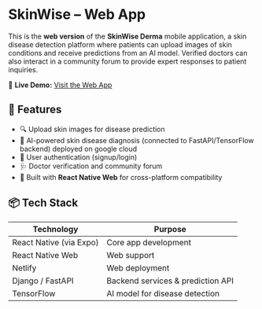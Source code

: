 # SkinWise – Web App

This is the **web version** of the **SkinWise Derma** mobile application, a skin disease detection platform where patients can upload images of skin conditions and receive predictions from an AI model. Verified doctors can also interact in a community forum to provide expert responses to patient inquiries.

🔗 **Live Demo:** [Visit the Web App](https://skinwise.tech)

## 🚀 Features

- 🔍 Upload skin images for disease prediction
- 🤖 AI-powered skin disease diagnosis (connected to FastAPI/TensorFlow backend) deployed on google cloud
- 👤 User authentication (signup/login)
- 🩺 Doctor verification and community forum
- 📱 Built with **React Native Web** for cross-platform compatibility

## 📦 Tech Stack

| Technology | Purpose |
|------------|---------|
| React Native (via Expo) | Core app development |
| React Native Web | Web support |
| Netlify | Web deployment |
| Django / FastAPI | Backend services & prediction API |
| TensorFlow | AI model for disease detection |

